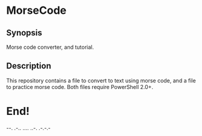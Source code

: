 # MorseCode

## Synopsis
Morse code converter, and tutorial.

## Description
This repository contains a file to convert to text using morse code, and a file to practice morse code.
Both files require PowerShell 2.0+.

# End!
--. .-.. .... ..-. .-.-.-
